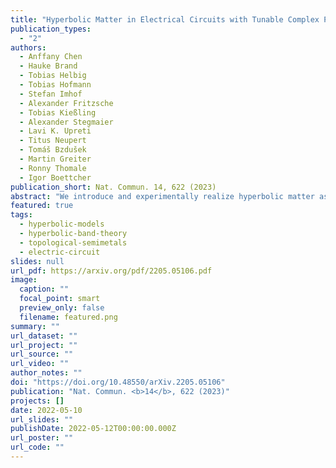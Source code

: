```yaml
---
title: "Hyperbolic Matter in Electrical Circuits with Tunable Complex Phases"
publication_types:
  - "2"
authors:
  - Anffany Chen
  - Hauke Brand
  - Tobias Helbig
  - Tobias Hofmann
  - Stefan Imhof
  - Alexander Fritzsche
  - Tobias Kießling
  - Alexander Stegmaier
  - Lavi K. Upreti
  - Titus Neupert
  - Tomáš Bzdušek
  - Martin Greiter
  - Ronny Thomale
  - Igor Boettcher
publication_short: Nat. Commun. 14, 622 (2023)
abstract: "We introduce and experimentally realize hyperbolic matter as a novel paradigm for topological states, made of particles moving in the hyperbolic plane with negative curvature. Curvature of space is emulated through a hyperbolic lattice using topolectrical circuit networks relying on a newly developed complex-phase circuit element. This original method creates an effectively infinite hyperbolic space without the typical extensive holographic boundary &mdash; our system consists of pure bulk matter instead. The experiment is based on hyperbolic band theory, which implies that momentum space of two-dimensional hyperbolic matter is four&ndash;, six&ndash; or higher&ndash;dimensional, as we confirm here in an unprecedented numerical survey of hyperbolic lattices with both open and periodic boundary conditions. We experimentally realize hyperbolic graphene as an example of topologically nontrivial hyperbolic matter. Our work sets the stage to realize interacting hyperbolic matter to challenge our established theories of physics in curved space, while the tunable complex-phase element developed here can be a key ingredient for future experimental simulation of various Hamiltonians with topological ground states."
featured: true
tags:
  - hyperbolic-models
  - hyperbolic-band-theory
  - topological-semimetals
  - electric-circuit
slides: null
url_pdf: https://arxiv.org/pdf/2205.05106.pdf
image:
  caption: ""
  focal_point: smart
  preview_only: false
  filename: featured.png
summary: ""
url_dataset: ""
url_project: ""
url_source: ""
url_video: ""
author_notes: ""
doi: "https://doi.org/10.48550/arXiv.2205.05106"
publication: "Nat. Commun. <b>14</b>, 622 (2023)"
projects: []
date: 2022-05-10
url_slides: ""
publishDate: 2022-05-12T00:00:00.000Z
url_poster: ""
url_code: ""
---
```

